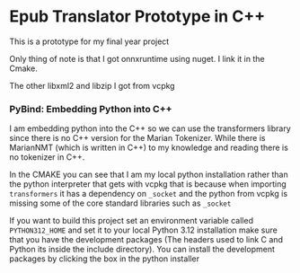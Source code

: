 # Epub Translator Prototype in C++
This is a prototype for my final year project


Only thing of note is that I got onnxruntime using nuget. I link it in the Cmake.

The other libxml2 and libzip I got from vcpkg

### PyBind: Embedding Python into C++
I am embedding python into the C++ so we can use the transformers library since there is no C++ version for the Marian Tokenizer. While there is MarianNMT (which is written in C++) to my knowledge and reading there is no tokenizer in C++.

In the CMAKE you can see that I am my local python installation rather than the python interpreter that gets with vcpkg that is because when importing `transformers` it has a dependency on `_socket` and the python from vcpkg is missing some of the core standard libraries such as `_socket`

If you want to build this project set an environment variable called `PYTHON312_HOME` and set it to your local Python 3.12 installation make sure that you have the development packages (The headers used to link C and Python its inside the include directory). You can install the development packages by clicking the box in the python installer


